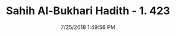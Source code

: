 ---
title        : "Sahih Al-Bukhari Hadith - 1. 423"
date         : 7/25/2018 1:49:56 PM
draft        : false
type         : "hadith"
layout       : "hadith"
BookCode     : "SHB"
VolumeNumber : "1"
HadithNumber : "423"
categories  :  ["Prayer-Praying with a furnace or fire in front"]
tags  :  ["Abdullah bin Abbas"]
---